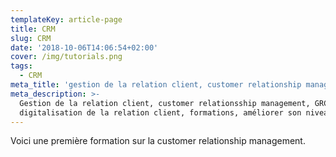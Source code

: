 ```yaml
---
templateKey: article-page
title: CRM
slug: CRM
date: '2018-10-06T14:06:54+02:00'
cover: /img/tutorials.png
tags:
  - CRM
meta_title: 'gestion de la relation client, customer relationship management.'
meta_description: >-
  Gestion de la relation client, customer relationsship management, GRC, CRM,
  digitalisation de la relation client, formations, améliorer son niveau en CRM.
---
```

Voici une première formation sur la customer relationship management.
